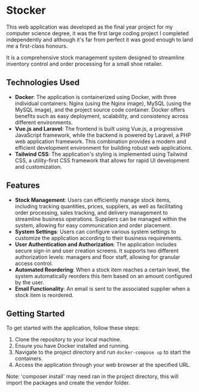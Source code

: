 # Stocker

This web application was developed as the final year project for my computer science degree, it was the first large coding project I completed independently and although it's far from perfect it was good enough to land me a first-class honours.

It is a comprehensive stock management system designed to streamline inventory control and order processing for a small shoe retailer.

## Technologies Used

- **Docker**: The application is containerized using Docker, with three individual containers: Nginx (using the Nginx image), MySQL (using the MySQL image), and the project source code container. Docker offers benefits such as easy deployment, scalability, and consistency across different environments.
- **Vue.js and Laravel**: The frontend is built using Vue.js, a progressive JavaScript framework, while the backend is powered by Laravel, a PHP web application framework. This combination provides a modern and efficient development environment for building robust web applications.
- **Tailwind CSS**: The application's styling is implemented using Tailwind CSS, a utility-first CSS framework that allows for rapid UI development and customization.

## Features

- **Stock Management**: Users can efficiently manage stock items, including tracking quantities, prices, suppliers, as well as facilitating order processing, sales tracking, and delivery management to streamline business operations. Suppliers can be managed within the system, allowing for easy communication and order placement.
- **System Settings**: Users can configure various system settings to customize the application according to their business requirements.
- **User Authentication and Authorization**: The application includes secure sign-in and user creation screens. It supports two different authorization levels: managers and floor staff, allowing for granular access control.
- **Automated Reordering**: When a stock item reaches a certain level, the system automatically reorders this item based on an amount configured by the user.
- **Email Functionality**: An email is sent to the associated supplier when a stock item is reordered.

## Getting Started

To get started with the application, follow these steps:

1. Clone the repository to your local machine.
2. Ensure you have Docker installed and running.
3. Navigate to the project directory and run `docker-compose up` to start the containers.
4. Access the application through your web browser at the specified URL.

Note: 'composer install' may need ran in the project directory, this will import the packages and create the vendor folder.

